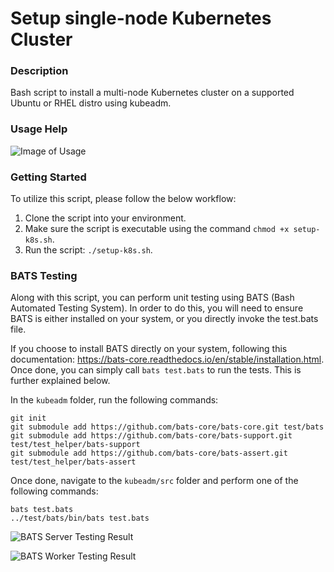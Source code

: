 # Setup single-node Kubernetes Cluster

### Description

Bash script to install a multi-node Kubernetes cluster on a supported Ubuntu or RHEL distro using kubeadm.

### Usage Help

![Image of Usage](https://github.com/markusewalker/Kubernetes-Stuff/blob/main/kubeadm/usage.jpg)

### Getting Started
To utilize this script, please follow the below workflow:

1. Clone the script into your environment.
2. Make sure the script is executable using the command `chmod +x setup-k8s.sh`.
3. Run the script: `./setup-k8s.sh`.

### BATS Testing
Along with this script, you can perform unit testing using BATS (Bash Automated Testing System). In order to do this, you will need to ensure BATS is either installed on your system, or you directly invoke the test.bats file.

If you choose to install BATS directly on your system, following this documentation: https://bats-core.readthedocs.io/en/stable/installation.html. Once done, you can simply call `bats test.bats` to run the tests. This is further explained below.

In the `kubeadm` folder, run the following commands:

```
git init
git submodule add https://github.com/bats-core/bats-core.git test/bats
git submodule add https://github.com/bats-core/bats-support.git test/test_helper/bats-support
git submodule add https://github.com/bats-core/bats-assert.git test/test_helper/bats-assert
```

Once done, navigate to the `kubeadm/src` folder and perform one of the following commands:

```
bats test.bats
../test/bats/bin/bats test.bats
```

![BATS Server Testing Result](https://github.com/markusewalker/Kubernetes-Stuff/blob/main/kubeadm/bats-server.jpg)

![BATS Worker Testing Result](https://github.com/markusewalker/Kubernetes-Stuff/blob/main/kubeadm/bats-worker.jpg)
